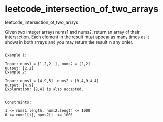 # leetcode_intersection_of_two_arrays
leetcode_intersection_of_two_arrays

Given two integer arrays nums1 and nums2, return an array of their intersection. Each element in the result must appear as many times as it shows in both arrays and you may return the result in any order.

 ```

Example 1:

Input: nums1 = [1,2,2,1], nums2 = [2,2]
Output: [2,2]
Example 2:

Input: nums1 = [4,9,5], nums2 = [9,4,9,8,4]
Output: [4,9]
Explanation: [9,4] is also accepted.
 

Constraints:

1 <= nums1.length, nums2.length <= 1000
0 <= nums1[i], nums2[i] <= 1000
 ```
